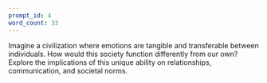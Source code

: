 ```yaml
---
prompt_id: 4
word_count: 33
---
```


Imagine a civilization where emotions are tangible and transferable between individuals. How would this society function differently from our own? Explore the implications of this unique ability on relationships, communication, and societal norms.
